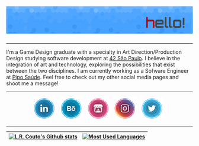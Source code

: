 # [![lrcouto header](https://raw.githubusercontent.com/lrcouto/lrcouto/main/GITHUB_Header.png)](https://linktr.ee/lrcouto/)

---

I'm a Game Design graduate with a specialty in Art Direction/Production Design studying software development at <a href='https://www.42sp.org.br/'>42 São Paulo</a>. I believe in the integration of art and technology, exploring the possibilities that exist between the two disciplines. I am currently working as a Sofware Engineer at <a href='https://www.piposaude.com.br/'>Pipo Saúde</a>. Feel free to check out my other social media pages and shoot me a message!

---

<p align='center'>
<a href="https://www.linkedin.com/in/lrcouto/"><img src="https://raw.githubusercontent.com/lrcouto/lrcouto/main/icon_linkedin.png"></a>&nbsp;&nbsp;
<a href="https://www.behance.net/onegrumpyrobot/"><img src="https://raw.githubusercontent.com/lrcouto/lrcouto/main/icon_behance.png"></a>&nbsp;&nbsp;
<a href="https://lrcouto.itch.io/"><img src="https://raw.githubusercontent.com/lrcouto/lrcouto/main/icon_itchio.png"></a>&nbsp;&nbsp;
<a href="https://www.instagram.com/onegrumpyrobot/"><img src="https://raw.githubusercontent.com/lrcouto/lrcouto/main/icon_instagram.png"></a>&nbsp;&nbsp;
<a href="https://twitter.com/onegrumpyrobot/"><img src="https://raw.githubusercontent.com/lrcouto/lrcouto/main/icon_twitter.png"></a>&nbsp;&nbsp;
</p>

---

|[![L.R. Couto's Github stats](https://github-readme-stats.vercel.app/api?username=lrcouto&count_private=true&show_icons=true&hide=contribs,issues&hide_border=true)](https://github.com/lrcouto?tab=repositories)   | [![Most Used Languages](https://github-readme-stats.vercel.app/api/top-langs/?username=lrcouto&layout=compact&hide_border=true)](https://github.com/lrcouto?tab=repositories)  |
|---|---|
